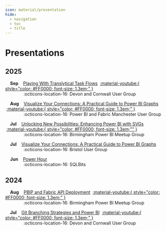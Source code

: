 ```yaml
---
icon: material/presentation
hide:
  - navigation
  - toc
  - title
---
```


# Presentations

## 2025

&nbsp;&nbsp;&nbsp;&nbsp;**Sep**&nbsp;&nbsp;&nbsp;&nbsp;[Playing With Translytical Task Flows](https://raw.githubusercontent.com/EvaluationContext/evaluationcontext.github.io/refs/heads/Resources/presentations/25-09-Devon) &nbsp;[:material-youtube:{ style="color: #FF0000; font-size: 1.3em;" }](https://www.youtube.com/watch?v=e6MAaeVsgQU)  
&nbsp;&nbsp;&nbsp;&nbsp;&nbsp;&nbsp;&nbsp;&nbsp;&nbsp;&nbsp;&nbsp;&nbsp;&nbsp;&nbsp;&nbsp;:octicons-location-16: Devon and Cornwall User Group

&nbsp;&nbsp;&nbsp;&nbsp;**Aug**&nbsp;&nbsp;&nbsp;&nbsp;[Visualize Your Connections: A Practical Guide to Power BI Graphs](https://raw.githubusercontent.com/EvaluationContext/evaluationcontext.github.io/refs/heads/Resources/presentations/25-08-Manchester) &nbsp;[:material-youtube:{ style="color: #FF0000; font-size: 1.3em;" }](https://www.youtube.com/watch?v=N9x9J00lyA0)  
&nbsp;&nbsp;&nbsp;&nbsp;&nbsp;&nbsp;&nbsp;&nbsp;&nbsp;&nbsp;&nbsp;&nbsp;&nbsp;&nbsp;&nbsp;:octicons-location-16: Power BI and Fabric Manchester User Group

&nbsp;&nbsp;&nbsp;&nbsp;**Jul**&nbsp;&nbsp;&nbsp;&nbsp;[Unlocking New Possibilities: Enhancing Power BI with SVGs](https://raw.githubusercontent.com/EvaluationContext/evaluationcontext.github.io/refs/heads/Resources/presentations/25-07-Birmingham) &nbsp;[:material-youtube:{ style="color: #FF0000; font-size: 1.3em;"" }](https://www.youtube.com/watch?v=J--GG-r9-8o)  
&nbsp;&nbsp;&nbsp;&nbsp;&nbsp;&nbsp;&nbsp;&nbsp;&nbsp;&nbsp;&nbsp;&nbsp;&nbsp;&nbsp;&nbsp;:octicons-location-16: Birmingham Power BI Meetup Group

&nbsp;&nbsp;&nbsp;&nbsp;**Jul**&nbsp;&nbsp;&nbsp;&nbsp;[Visualize Your Connections: A Practical Guide to Power BI Graphs](https://raw.githubusercontent.com/EvaluationContext/evaluationcontext.github.io/refs/heads/Resources/presentations/25-07-Bristol)  
&nbsp;&nbsp;&nbsp;&nbsp;&nbsp;&nbsp;&nbsp;&nbsp;&nbsp;&nbsp;&nbsp;&nbsp;&nbsp;&nbsp;&nbsp;:octicons-location-16: Bristol User Group

&nbsp;&nbsp;&nbsp;&nbsp;**Jun**&nbsp;&nbsp;&nbsp;&nbsp;[Power Hour](https://raw.githubusercontent.com/EvaluationContext/evaluationcontext.github.io/refs/heads/Resources/presentations/25-06-SQL%20Bits)  
&nbsp;&nbsp;&nbsp;&nbsp;&nbsp;&nbsp;&nbsp;&nbsp;&nbsp;&nbsp;&nbsp;&nbsp;&nbsp;&nbsp;&nbsp;:octicons-location-16: SQLBits

## 2024

&nbsp;&nbsp;&nbsp;&nbsp;**Aug**&nbsp;&nbsp;&nbsp;&nbsp;[PBIP and Fabric API Deployment](https://raw.githubusercontent.com/EvaluationContext/evaluationcontext.github.io/refs/heads/Resources/presentations/24-08-Birmingham) &nbsp;[:material-youtube:{ style="color: #FF0000; font-size: 1.3em;" }](https://www.youtube.com/watch?v=ue_qeFZwMW8)  
&nbsp;&nbsp;&nbsp;&nbsp;&nbsp;&nbsp;&nbsp;&nbsp;&nbsp;&nbsp;&nbsp;&nbsp;&nbsp;&nbsp;&nbsp;:octicons-location-16: Birmingham Power BI Meetup Group

&nbsp;&nbsp;&nbsp;&nbsp;**Jul**&nbsp;&nbsp;&nbsp;&nbsp;[Git Branching Strategies and Power BI](https://raw.githubusercontent.com/EvaluationContext/evaluationcontext.github.io/refs/heads/Resources/presentations/24-07-Devon) &nbsp;[:material-youtube:{ style="color: #FF0000; font-size: 1.3em;" }](https://www.youtube.com/watch?v=tDkcrC7u0hU)  
&nbsp;&nbsp;&nbsp;&nbsp;&nbsp;&nbsp;&nbsp;&nbsp;&nbsp;&nbsp;&nbsp;&nbsp;&nbsp;&nbsp;&nbsp;:octicons-location-16: Devon and Cornwall User Group